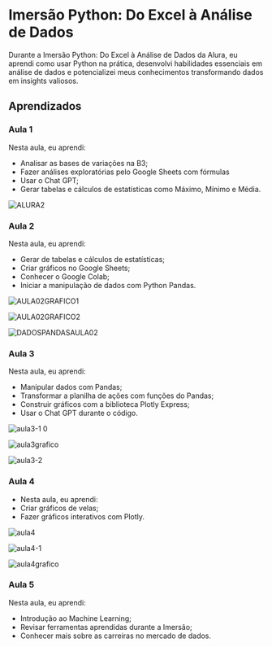# Imersão Python: Do Excel à Análise de Dados

Durante a Imersão Python: Do Excel à Análise de Dados da Alura, eu aprendi como usar Python na prática, desenvolvi habilidades essenciais em análise de dados e potencializei meus conhecimentos transformando dados em insights valiosos.
## Aprendizados

### Aula 1 
Nesta aula, eu aprendi:
- Analisar as bases de variações na B3;
- Fazer análises exploratórias pelo Google Sheets com fórmulas
- Usar o Chat GPT;
- Gerar tabelas e cálculos de estatísticas como Máximo, Mínimo e Média.

![ALURA2](https://github.com/mariaeduardaaBr/Imers-o-Python-Do-Excel-An-lise-de-Dados/assets/142453784/8bb34e6d-a5c1-445a-bbec-a808f5ed691d)

### Aula 2
Nesta aula, eu aprendi:
- Gerar de tabelas e cálculos de estatísticas;
- Criar gráficos no Google Sheets;
- Conhecer o Google Colab;
- Iniciar a manipulação de dados com Python Pandas.

![AULA02GRAFICO1](https://github.com/mariaeduardaaBr/Imers-o-Python-Do-Excel-An-lise-de-Dados/assets/142453784/acbcbcc5-115f-420c-b12e-6bfc4e923f59)

![AULA02GRAFICO2](https://github.com/mariaeduardaaBr/Imers-o-Python-Do-Excel-An-lise-de-Dados/assets/142453784/ee5582f8-5e3a-4b07-997f-251f6440bef7)

![DADOSPANDASAULA02](https://github.com/mariaeduardaaBr/Imers-o-Python-Do-Excel-An-lise-de-Dados/assets/142453784/bbac5335-5d4c-4d09-b13f-206c512aaac3)

### Aula 3
Nesta aula, eu aprendi:
- Manipular dados com Pandas;
- Transformar a planilha de ações com funções do Pandas;
- Construir gráficos com a biblioteca Plotly Express;
- Usar o Chat GPT durante o código.

![aula3-1 0](https://github.com/mariaeduardaaBr/Imers-o-Python-Do-Excel-An-lise-de-Dados/assets/142453784/c23d462d-1a22-4dfa-a797-37f5f49d6524)

![aula3grafico](https://github.com/mariaeduardaaBr/Imers-o-Python-Do-Excel-An-lise-de-Dados/assets/142453784/4b16864b-2fdb-4cbf-9313-a1bdab0a0e15)

![aula3-2](https://github.com/mariaeduardaaBr/Imers-o-Python-Do-Excel-An-lise-de-Dados/assets/142453784/439c91e1-5c81-42d7-b19e-8bd0456ace64)




### Aula 4
- Nesta aula, eu aprendi:
- Criar gráficos de velas;
- Fazer gráficos interativos com Plotly.

![aula4](https://github.com/mariaeduardaaBr/Imers-o-Python-Do-Excel-An-lise-de-Dados/assets/142453784/3a2961d4-c34f-43f2-8f04-ee1daa0eb501)

![aula4-1](https://github.com/mariaeduardaaBr/Imers-o-Python-Do-Excel-An-lise-de-Dados/assets/142453784/6796d043-f3ae-4f7c-b53e-f0cd9c93fb58)

![aula4grafico](https://github.com/mariaeduardaaBr/Imers-o-Python-Do-Excel-An-lise-de-Dados/assets/142453784/81e29293-ef14-4365-8800-2ab7e6a53a4d)

### Aula 5
Nesta aula, eu aprendi:
- Introdução ao Machine Learning;
- Revisar ferramentas aprendidas durante a Imersão;
- Conhecer mais sobre as carreiras no mercado de dados.



